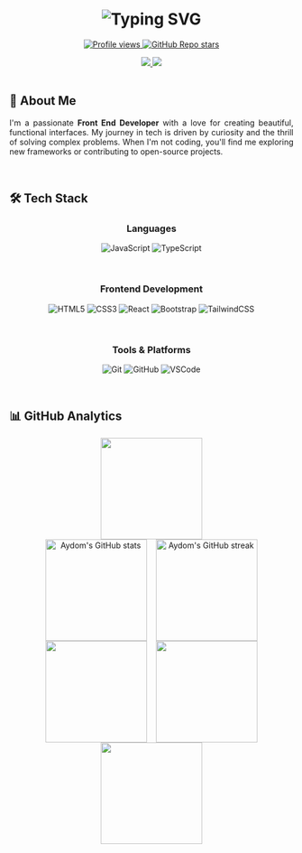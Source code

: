 <h1 align="center"> 
  <img src="https://readme-typing-svg.demolab.com?font=Fira+Code&weight=600&size=30&pause=1000&color=38BDF8&center=true&vCenter=true&width=500&lines=Hi%2C+I'm+Aydom!+%F0%9F%91%8B;Front+End+Developer;Problem+Solver;Tech+Enthusiast" alt="Typing SVG" />
</h1>

<p align="center">
  <a href="https://github.com/AydomSantos">
    <img src="https://komarev.com/ghpvc/?username=AydomSantos&color=blue&style=flat-square" alt="Profile views" />
  </a>
  <a href="https://github.com/AydomSantos?tab=repositories">
    <img alt="GitHub Repo stars" src="https://img.shields.io/github/stars/AydomSantos?color=blue&logo=github&style=flat-square">
  </a>
</p>

<div align="center">
  <a href="https://github.com/AydomSantos">
    <img src="https://img.shields.io/badge/-Github-000?style=for-the-badge&logo=Github&logoColor=white" />
  </a>
  <a href="https://www.linkedin.com/in/aydom-aparecido-598623203/">
    <img src="https://img.shields.io/badge/-LinkedIn-blue?style=for-the-badge&logo=Linkedin&logoColor=white" />
  </a>
</div>

<br/>

## 🚀 About Me

<p align="justify">
  I'm a passionate <b>Front End Developer</b> with a love for creating beautiful, functional interfaces. My journey in tech is driven by curiosity and the thrill of solving complex problems. When I'm not coding, you'll find me exploring new frameworks or contributing to open-source projects.
</p>

<br/>

## 🛠️ Tech Stack

<div align="center">
  
### **Languages**
  
![JavaScript](https://img.shields.io/badge/javascript-%23323330.svg?style=for-the-badge&logo=javascript&logoColor=%23F7DF1E&labelColor=1e1e2e)
![TypeScript](https://img.shields.io/badge/typescript-%23007ACC.svg?style=for-the-badge&logo=typescript&logoColor=white&labelColor=1e1e2e)

<br/>

### **Frontend Development**
  
![HTML5](https://img.shields.io/badge/html5-%23E34F26.svg?style=for-the-badge&logo=html5&logoColor=white&labelColor=1e1e2e)
![CSS3](https://img.shields.io/badge/css3-%231572B6.svg?style=for-the-badge&logo=css3&logoColor=white&labelColor=1e1e2e)
![React](https://img.shields.io/badge/react-%2320232a.svg?style=for-the-badge&logo=react&logoColor=%2361DAFB&labelColor=1e1e2e)
![Bootstrap](https://img.shields.io/badge/bootstrap-%23563D7C.svg?style=for-the-badge&logo=bootstrap&logoColor=white&labelColor=1e1e2e)
![TailwindCSS](https://img.shields.io/badge/tailwindcss-%2338B2AC.svg?style=for-the-badge&logo=tailwind-css&logoColor=white&labelColor=1e1e2e)

<br/>

### **Tools & Platforms**
  
![Git](https://img.shields.io/badge/git-%23F05033.svg?style=for-the-badge&logo=git&logoColor=white&labelColor=1e1e2e)
![GitHub](https://img.shields.io/badge/github-%23121011.svg?style=for-the-badge&logo=github&logoColor=white&labelColor=1e1e2e)
![VSCode](https://img.shields.io/badge/VS_Code-0078D4?style=for-the-badge&logo=visual%20studio%20code&logoColor=white&labelColor=1e1e2e)

</div>

<br/>

## 📊 GitHub Analytics

<div align="center">

<!-- 3D Profile View with Light/Dark Mode Support -->
<a href="https://github.com/AydomSantos">
  <img height="180em" src="https://github-profile-summary-cards.vercel.app/api/cards/profile-details?username=AydomSantos&theme=github_dark" />
</a>

<!-- Animated Stats Cards -->
<div style="display: flex; flex-wrap: wrap; justify-content: center; gap: 1rem;">
  <img height="180em" src="https://github-readme-stats.vercel.app/api?username=AydomSantos&show_icons=true&theme=github_dark&include_all_commits=true&count_private=true" alt="Aydom's GitHub stats" />
  <img height="180em" src="https://github-readme-streak-stats.herokuapp.com/?user=AydomSantos&theme=github-dark" alt="Aydom's GitHub streak" />
</div>

<!-- 3D Language Contribution Graph -->
<div style="display: flex; flex-wrap: wrap; justify-content: center; gap: 1rem;">
  <img height="180em" src="https://github-profile-summary-cards.vercel.app/api/cards/repos-per-language?username=AydomSantos&theme=github_dark" />
  <img height="180em" src="https://github-profile-summary-cards.vercel.app/api/cards/most-commit-language?username=AydomSantos&theme=github_dark" />
</div>

<!-- 3D Activity Graph -->
<img height="180em" src="https://github-profile-summary-cards.vercel.app/api/cards/productive-time?username=AydomSantos&theme=github_dark&utcOffset=-3" />

</div>




